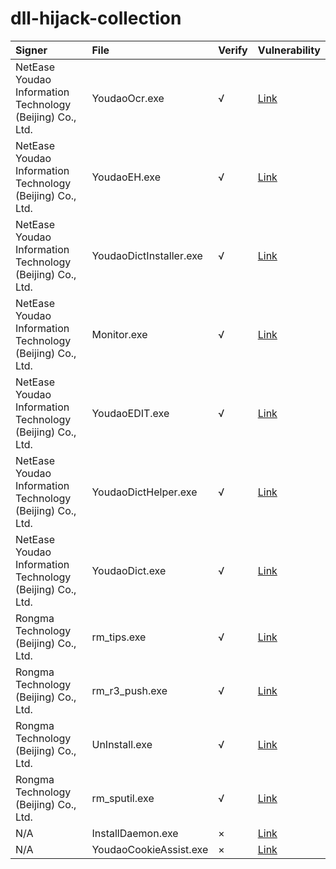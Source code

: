 # dll-hijack-collection
|Signer|File|Verify|Vulnerability|
|:-|:-|:-|:-|
|NetEase Youdao Information Technology (Beijing) Co., Ltd.|YoudaoOcr.exe|√|[Link](126C0AE2768EE10235E5A36A344607D38552C9D722D56203FB413C59B29D0E86)|
|NetEase Youdao Information Technology (Beijing) Co., Ltd.|YoudaoEH.exe|√|[Link](13992F1F837346BF5AD81B94E6DEF4D6B5D505785D8F4AADB4CCC8139676D5E0)|
|NetEase Youdao Information Technology (Beijing) Co., Ltd.|YoudaoDictInstaller.exe|√|[Link](16F2C5B7D75311769D2AB64BC844B8D3F4BDC9FCAF297BF63F956A1DF0AE0F97)|
|NetEase Youdao Information Technology (Beijing) Co., Ltd.|Monitor.exe|√|[Link](20E88C59A5FE22361D3C595FB60DCAE2A29AB1785736358E47094280D4DA411D)|
|NetEase Youdao Information Technology (Beijing) Co., Ltd.|YoudaoEDIT.exe|√|[Link](28612592FCD10C2F93C9F2021F676A9212E9DBFE008EDEDA6FFC3ACEBBE4A485)|
|NetEase Youdao Information Technology (Beijing) Co., Ltd.|YoudaoDictHelper.exe|√|[Link](28C9512A9652A62C8EDAD62A22306679981262F928C3F30E5A4FAE5CAB46D375)|
|NetEase Youdao Information Technology (Beijing) Co., Ltd.|YoudaoDict.exe|√|[Link](7E73E02135044AFEFB874CF68D7C38A113FF3FE6DF357324F3815D52076FB6A4)|
|Rongma Technology (Beijing) Co., Ltd.|rm_tips.exe|√|[Link](62BE6BC4A6631431BC872BB816A566D947988436747618784442FDCA08233FD5)|
|Rongma Technology (Beijing) Co., Ltd.|rm_r3_push.exe|√|[Link](9A8F13ECA02224C956EF3184DE4D4B27289D642A6ACE30B875F9F13C1132A3B0)|
|Rongma Technology (Beijing) Co., Ltd.|UnInstall.exe|√|[Link](9B089BB9E54143E7FD8EFDAD009BF944CDE57C7BC19194691CA4F5DA32280387)|
|Rongma Technology (Beijing) Co., Ltd.|rm_sputil.exe|√|[Link](AA0FE7D5E843CBE89384E24AE40D1C2F29AD366BE5FBC853A12F9A0DBCC0A13D)|
|N/A|InstallDaemon.exe|×|[Link](BC7B7E49AA6B047EE4C380A606935ADFF48F355DA8DD69A5DB337A0F4A4D139C)|
|N/A|YoudaoCookieAssist.exe|×|[Link](EAA1F6B0635A916A95D6FA9BA4D44AEF2438B1F28FDF667252A90C2408255436)|
